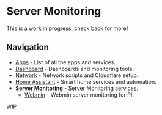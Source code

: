 # Server Monitoring
This is a work in progress, check back for more!

## Navigation
* [Apps](/apps/README.md) - List of all the apps and services.
* [Dashboard](/dashboard/README.md) - Dashboards and monitoring tools.
* [Network](/network/README.md) - Network scripts and Cloudflare setup.
* [Home Assistant](/homeassistant/README.md) - Smart home services and automation.
* [__Server Monitoring__](/monitoring/README.md) - Server Monitoring services.
  - [Webmin](/monitoring/webmin/README.md) - Webmin server monitoring for PI.

WIP
